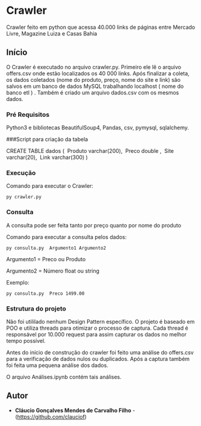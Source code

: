 
# Crawler
Crawler feito em python que acessa 40.000 links de páginas entre Mercado Livre, Magazine Luiza e Casas Bahia


## Início

O Crawler é executado no arquivo crawler.py. Primeiro ele lê o arquivo offers.csv onde estão localizados os 40 000 links.
Após finalizar a coleta, os dados coletados (nome do produto, preço, nome do site e link) são salvos em um banco de dados MySQL trabalhando localhost ( nome do banco etl ) . Também é criado um arquivo dados.csv com os mesmos dados.

### Pré Requisitos

Python3 e bibliotecas BeautifulSoup4, Pandas, csv, pymysql, sqlalchemy.

###Script para criação da tabela 

CREATE TABLE dados (
  Produto varchar(200),
  Preco double ,
  Site varchar(20),
  Link varchar(300)
) 

### Execução
Comando para executar o Crawler:

```
py crawler.py
```

### Consulta
A consulta pode ser feita tanto por preço quanto por nome do produto

Comando para executar a consulta pelos dados:

```
py consulta.py  Argumento1 Argumento2
```
Argumento1 = Preco ou Produto

Argumento2 = Número float ou string

Exemplo:
```
py consulta.py  Preco 1499.00
```


### Estrutura do projeto

Não foi utililado nenhum Design Pattern específico. O projeto é baseado em POO e utiliza threads para otimizar o processo de captura. Cada thread é responsável por 10.000 request para assim capturar os dados no melhor tempo possível.

Antes do início de construção do crawler foi feito uma análise do offers.csv para a verificação de dados nulos ou duplicados. 
Após a captura também foi feita uma pequena análise dos dados.

O arquivo Análises.ipynb contém tais análises.



## Autor

* **Cláucio Gonçalves Mendes de Carvalho Filho** - (https://github.com/clauciof)


